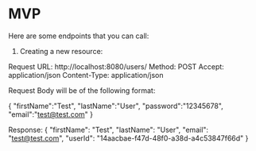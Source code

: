 # MVP

Here are some endpoints that you can call:

 1. Creating a new resource:

Request URL: http://localhost:8080/users/ Method: POST Accept: application/json Content-Type: application/json

Request Body will be of the following format:

{ "firstName":"Test", "lastName":"User", "password":"12345678", "email":"test@test.com" }

Response: { "firstName": "Test", "lastName": "User", "email": "test@test.com", "userId": "14aacbae-f47d-48f0-a38d-a4c53847f66d" }
